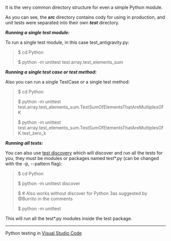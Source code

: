 It is the very common directory structure for even a simple Python module.

As you can see, the ***src*** directory contains cody for using in production, and unit tests were separated into their own ***test*** directory.

***Running a single test module:***

To run a single test module, in this case test_antigravity.py:
> $ cd Python
> 
> $ python -m unittest test.array.test_elements_sum

***Running a single test case or test method:***

Also you can run a single TestCase or a single test method:
> $ cd Python
> 
> $ python -m unittest test.array.test_elements_sum.TestSumOfElementsThatAreMultiplesOfK
> 
> $ python -m unittest test.array.test_elements_sum.TestSumOfElementsThatAreMultiplesOfK.test_zero_k

***Running all tests:***

You can also use [test discovery](https://docs.python.org/2/library/unittest.html#test-discovery) which will discover and run all the tests for you, they must be modules or packages named test*.py (can be changed with the -p, --pattern flag):

> $ cd Python
> 
> $ python -m unittest discover
> 
> $ # Also works without discover for Python 3as suggested by @Burrito in the comments
> 
> $ python -m unittest

This will run all the test*.py modules inside the test package.

___

Python testing in [Visual Studio Code](https://code.visualstudio.com/docs/python/testing)
